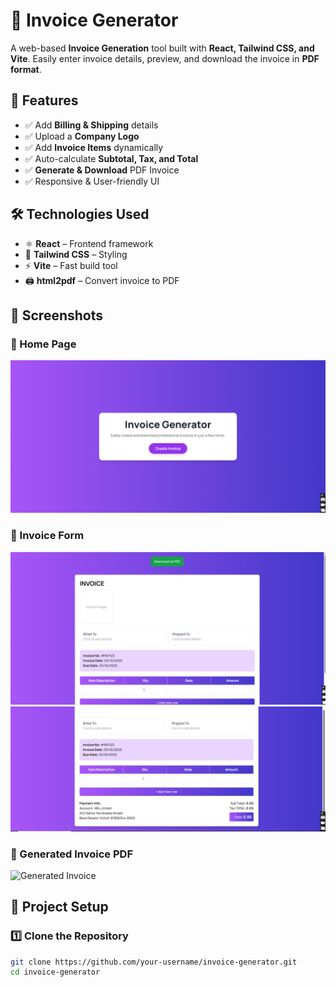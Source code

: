 # 🧾 Invoice Generator  

A web-based **Invoice Generation** tool built with **React, Tailwind CSS, and Vite**. Easily enter invoice details, preview, and download the invoice in **PDF format**.  

## 🚀 Features  

- ✅ Add **Billing & Shipping** details  
- ✅ Upload a **Company Logo**  
- ✅ Add **Invoice Items** dynamically  
- ✅ Auto-calculate **Subtotal, Tax, and Total**  
- ✅ **Generate & Download** PDF Invoice  
- ✅ Responsive & User-friendly UI  

## 🛠️ Technologies Used  

- ⚛️ **React** – Frontend framework  
- 🎨 **Tailwind CSS** – Styling  
- ⚡ **Vite** – Fast build tool  
- 🖨️ **html2pdf** – Convert invoice to PDF  

## 📸 Screenshots  

### 📌 Home Page  
![Home Page](https://github.com/ItsMeAreebaAmjad/InvoiceGenerationApp-React/blob/main/image1.png)  

### 📌 Invoice Form  
![Invoice Form](https://github.com/ItsMeAreebaAmjad/InvoiceGenerationApp-React/blob/main/image2.png)
![Invoice Form2](https://github.com/ItsMeAreebaAmjad/InvoiceGenerationApp-React/blob/main/image3.png)

### 📌 Generated Invoice PDF  
![Generated Invoice](./images/generated-invoice.png)  


## 📂 Project Setup  

### 1️⃣ Clone the Repository  

```bash
git clone https://github.com/your-username/invoice-generator.git
cd invoice-generator
